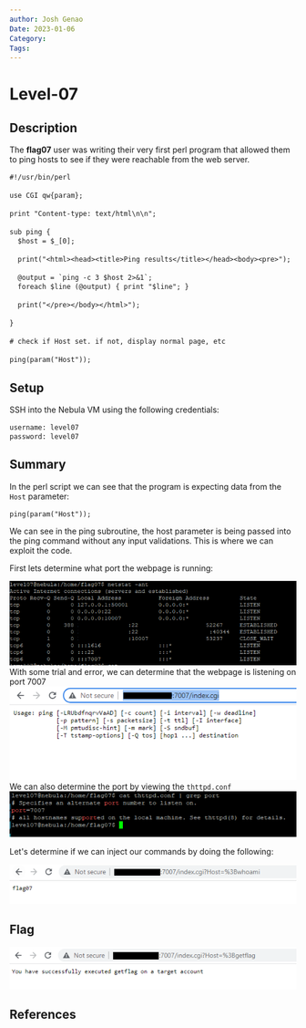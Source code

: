 ```yaml
---
author: Josh Genao
Date: 2023-01-06
Category:
Tags:
---
```


# Level-07
## Description
The **flag07** user was writing their very first perl program that allowed them to ping hosts to see if they were reachable from the web server.

```
#!/usr/bin/perl

use CGI qw{param};

print "Content-type: text/html\n\n";

sub ping {
  $host = $_[0];

  print("<html><head><title>Ping results</title></head><body><pre>");

  @output = `ping -c 3 $host 2>&1`;
  foreach $line (@output) { print "$line"; }

  print("</pre></body></html>");
  
}

# check if Host set. if not, display normal page, etc

ping(param("Host"));
```

## Setup
SSH into the Nebula VM using the following credentials:

```
username: level07
password: level07
```

## Summary
In the perl script we can see that the program is expecting data from the `Host` parameter:

```
ping(param("Host"));
```

We can see in the ping subroutine, the host parameter is being passed into the ping command without any input validations. This is where we can exploit the code. 

First lets determine what port the webpage is running:

![](../imgs/Pasted%20image%2020230106213553.png)
With some trial and error, we can determine that the webpage is listening on port 7007
![](../imgs/Pasted%20image%2020230106213227.png)
We can also determine the port by viewing the `thttpd.conf`
![](../imgs/Pasted%20image%2020230106213820.png)

Let's determine if we can inject our commands by doing the following: 

![](../imgs/Pasted%20image%2020230106215517.png)

## Flag

![](../imgs/Pasted%20image%2020230106215110.png)

## References
